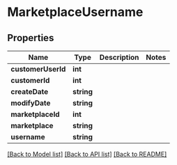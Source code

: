 # MarketplaceUsername

## Properties
Name | Type | Description | Notes
------------ | ------------- | ------------- | -------------
**customerUserId** | **int** |  | 
**customerId** | **int** |  | 
**createDate** | **string** |  | 
**modifyDate** | **string** |  | 
**marketplaceId** | **int** |  | 
**marketplace** | **string** |  | 
**username** | **string** |  | 

[[Back to Model list]](../README.md#documentation-for-models) [[Back to API list]](../README.md#documentation-for-api-endpoints) [[Back to README]](../README.md)


